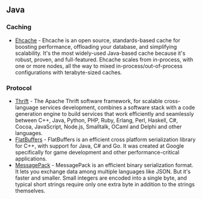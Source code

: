 ## Java

### Caching
- [Ehcache](http://ehcache.org/) - Ehcache is an open source, standards-based cache for boosting performance, offloading your database, and simplifying scalability. It's the most widely-used Java-based cache because it's robust, proven, and full-featured. Ehcache scales from in-process, with one or more nodes, all the way to mixed in-process/out-of-process configurations with terabyte-sized caches.

### Protocol
- [Thrift](https://thrift.apache.org/) - The Apache Thrift software framework, for scalable cross-language services development, combines a software stack with a code generation engine to build services that work efficiently and seamlessly between C++, Java, Python, PHP, Ruby, Erlang, Perl, Haskell, C#, Cocoa, JavaScript, Node.js, Smalltalk, OCaml and Delphi and other languages.
- [FlatBuffers](https://google.github.io/flatbuffers/) - FlatBuffers is an efficient cross platform serialization library for C++, with support for Java, C# and Go. It was created at Google specifically for game development and other performance-critical applications.
- [MessagePack](http://msgpack.org/) - MessagePack is an efficient binary serialization format. It lets you exchange data among multiple languages like JSON. But it's faster and smaller. Small integers are encoded into a single byte, and typical short strings require only one extra byte in addition to the strings themselves.
